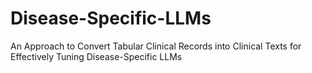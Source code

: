 # Disease-Specific-LLMs
An Approach to Convert Tabular Clinical Records into Clinical Texts for Effectively Tuning Disease-Specific LLMs
